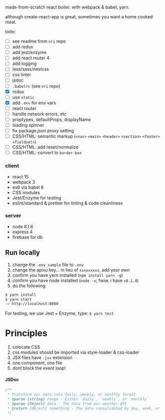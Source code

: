made-from-scratch react boiler.  with webpack & babel, yarn.

although create-react-app is great, sometimes you want a home cooked meal.

todo:
- [ ] see readme from `nri` repo
- [ ] add redux
- [ ] add jest/enzyme
- [ ] add react router 4
- [ ] add logging
- [ ] less/sass/nextcss
- [ ] css linter
- [ ] jsdoc
- [ ] `.babelrc` (see `nri` repo)
- [x] redux
- [ ] use `static`
- [x] add `.env` for env vars
- [ ] react router
- [ ] handle network errors, etc
- [ ] proptypes, defaultProps, displayName
- [ ] loading spinner
- [ ] fix package.json proxy setting
- [ ] CSS/HTML: semantic markup (`<nav>` `<main>` `<header>` `<section>` `<footer>`  `<fieldset>`)
- [ ] CSS/HTML: add reset/normalize
- [ ] CSS/HTML: convert to `border-box`

### client
- react 15
- webpack 3
- es6 via babel 6
- CSS modules
- Jest/Enzyme for testing
- eslint/standard & prettier for linting & code cleanliness

### server
- node 8.1.6
- express 4
- firebase for db

## Run locally
1. change the `.env_sample` file to `.env`
2. change the apixu key... in lieu of `xxxxxxxxx`, add your own
3. confirm you have yarn installed (`npm install yarn -g`)
4. confirm you have node installed (`node -v`; fwiw, i have `v8.1.4`)
5. do the following:
```bash
$ yarn install
$ yarn start
-> http://localhost:8080
```

For testing, we use Jest + Enzyme, type: `$ yarn test`


# Principles
1. colocate CSS
2. css modules should be imported via style-loader & css-loader
3. JSX files have `.jsx` extension
4. one component, one file
5. dont block the event loop!


#### JSDoc
```javascript
/**
 * Transform our data into daily, weekly, or monthly format
 * @param {string} range - Either `daily`, `weekly`, or `monthly`
 * @param {Object} data - The data from our weather API
 * @return {Object} something - The data consolidated by day, week, or month
 */
```
